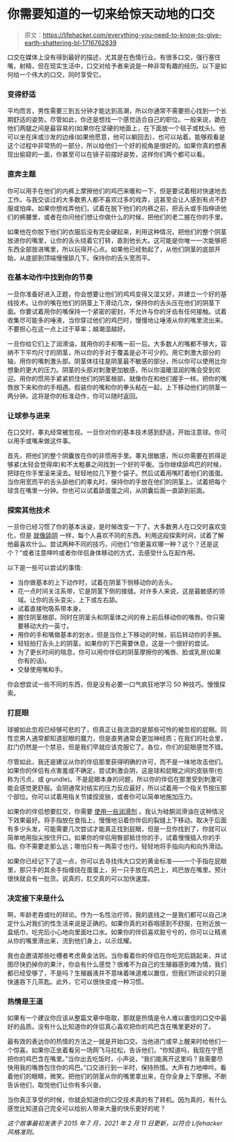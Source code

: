 # 你需要知道的一切来给惊天动地的口交

> 原文：<https://lifehacker.com/everything-you-need-to-know-to-give-earth-shattering-bl-1716762839>

口交在媒体上没有得到最好的描述，尤其是在色情行业。有很多口交，强行塞住嘴，射精，但在现实生活中，口交对给予者来说是一种非常有趣的经历。以下是如何给一个伟大的口交，同时享受它。



### 变得舒适

平均而言，男性需要三到五分钟才能达到高潮，所以你通常不需要担心找到一个长期舒适的姿势。尽管如此，你还是想找一个感觉适合自己的职位。一般来说，跪在他们两腿之间是最容易的(如果你在坚硬的地面上，在下面放一个毯子或枕头)。他可以坐在床或沙发的边缘(如果他愿意，他可以躺回去)，也可以站着。能够观看是这个过程中非常热的一部分，所以给他们一个好的视角是很好的。如果你真的想表现出偷窥的一面，你甚至可以在镜子前摆好姿势，这样你们两个都可以看。

### 直奔主题

你可以用手在他们的内裤上摩擦他们的鸡巴来暖和一下，但是要试着相对快速地去工作。与我交谈过的大多数男人都不喜欢过多的戏弄，这甚至会让人感到有点不舒服或怕痒。如果你想戏弄他们，试着在脱下他们的内裤之前，把舌头或手指伸进他们的裤腰里，或者在你问他们想让你做什么的时候，把他们的老二握在你的手里。

如果他在你脱下他们的衣服后没有完全硬起来，利用这种情况，把他们的整个阴茎放进你的嘴里，让你的舌头绕着它打转，直到他长大。这可能是你唯一一次能够把东西全部放进嘴里，所以玩得开心点。如果他已经勃起了，从他们阴茎的底部开始，从底部到顶端慢慢舔几下。保持你的舌头宽而平。

### 在基本动作中找到你的节奏

一旦你准备好进入正题，你会想要让他们的鸡鸡变得又湿又好，并建立一个好的基线技术。让你的嘴在他们的阴茎上下滑动几次，保持你的舌头压在他们的阴茎下面。你要试着用你的嘴保持一个紧密的密封，不允许与你的牙齿有任何接触。试着收集尽可能多的唾液，当你穿过他们的鸡巴时，慢慢地让唾液从你的嘴里流出来。不要担心在这一点上过于草率；越潮湿越好。

一旦你给它们上了润滑油，就用你的手和嘴一前一后。大多数人的嘴都不够大，容纳不下平均尺寸的阴茎，所以你的手对于覆盖是必不可少的。用它刺激大部分的轴，用你的嘴刺激头部。阴茎体往往是阴茎最不敏感的部分，所以你可以使用比你想象的更大的压力。阴茎的头部对刺激更加敏感，所以你温暖湿润的嘴会受到欢迎。用你的惯用手紧紧抓住他们的阴茎根部，就像你在和他们握手一样。把你的嘴唇放下来和你的手相遇。假装你的嘴和你的拳头粘在一起，上下移动他们的阴茎一两分钟。这将是你的标准动作，你可以随时返回。

### 让球参与进来

在口交时，睾丸经常被忽视。一旦你对你的基本技术感到舒适，开始注意球。你可以用手或嘴来做这件事。

首先，把他们的整个阴囊放在你的非惯用手里。睾丸很敏感，所以你需要在抓得足够紧(太轻会觉得痒)和不太粗暴之间找到一个好的平衡。当你继续舔鸡巴的时候，把球在你手里滚来滚去。轻轻地拉几下整个袋子。然后试着用嘴盯着他们的蛋蛋。当你用宽而平的舌头舔他们的睾丸时，保持你的手放在他们的阴茎上。试着把每个球含在嘴里一分钟。你也可以试着舔蛋蛋之间，从阴囊后面一直舔到前面。

### 探索其他技术

一旦你已经习惯了你的基本泳姿，是时候改变一下了。大多数男人在口交时喜欢变化，但是 [就像舔阴](https://lifehacker.com/how-to-become-a-cunnilingus-master-1710108979) 一样，每个人喜欢不同的东西。利用这段探索时间，试着了解他最喜欢什么。尝试两种不同的技巧，问他们:“你更喜欢哪一种？这个？还是这个？”或者注意呻吟或者你伴侣身体移动的方式，去感受什么在起作用。

以下是一些可以尝试的事情:

*   当你做基本的上下动作时，试着在阴茎下侧移动你的舌头。
*   花一点时间关注系带，它是阴茎下侧的接缝。对许多人来说，这是最敏感的领域。让你的舌头变尖，上下或左右舔。
*   试着直接吮吸系带本身。
*   握住阴茎根部，同时在阴茎头和阴茎体之间的脊上前后移动你的嘴唇。你只需要移动大约一英寸。
*   用你的手和嘴做基本的划水，但是当你上下移动的时候，前后转动你的手腕。
*   轻轻拍打舌头上的阴茎。如果你的下巴需要休息，这是一个很好的尝试。
*   为了更长时间的喘息，你可以用你伴侣的阴茎摩擦你的嘴唇、脸或乳房(如果你有的话)。
*   交替使用嘴和手。

你会想尝试一些不同的东西，但是没有必要一口气疯狂地学习 50 种技巧。慢慢探索。

### 打屁眼

球被如此忽视已经够可悲的了，但真正让我流泪的是那些可怜的被忽视的屁眼。同性恋男人通常都知道屁眼的魔力，但是直男通常会更加神经质；在我们的社会里，肛门仍然是一个禁忌，但是我们早就应该克服它了。各位，你们的屁眼感觉不错。

尽管如此，我还是建议从你的伴侣那里获得明确的许可，而不是一味地攻击他们。如果你的伴侣有点害羞或不确定，尝试刺激会阴，这是球和屁眼之间的皮肤带(也称为污点，或 grundle)。不是屁眼本身的问题，所以你的伴侣在那里受到刺激可能会感觉更舒服。会阴通常对结实的压力反应最好，所以试着用一个指关节按压那个部位。你可以试着用指关节揉捏皮肤，或者你可以简单地施加压力。

如果你的伴侣想要肛交，你需要 [使用一些润滑剂](https://lifehacker.com/how-to-find-the-perfect-lube-for-any-kind-of-sex-1703983134) 。我认为硅酮润滑油在这种情况下效果最好。将手指放在食指上，慢慢地沿着你伴侣的裂缝上下移动。取决于后面有多少头发，可能需要几次尝试才能真正找到屁眼，但是一旦你找到了，你就可以简单地用指尖按住开口。如果你的伴侣用臀部抵住你的手，试着慢慢插入你的手指。你不需要走那么远；哪怕只有一两英寸也行。轻轻地将手指向内和向外滑动。

如果你已经记下了这一点，你可以去寻找伟大口交的黄金标准——一个手指在屁眼里，那只手的其余手指缠绕在蛋蛋上，另一只手放在鸡巴上，鸡巴放在嘴里。预计很快就会有一批货。说真的，肛交真的可以加快速度。

### 决定接下来是什么

啊，年龄老吞或吐的辩论。作为一名性治疗师，我的底线之一是我们都可以自己决定什么对我们的性生活来说是正确的。如果你真的对吞咽感到不舒服，在附近放一盒纸巾，吃完后小心地向里面吐口水。如果你的伴侣喜欢脏兮兮的，你可以让精液从你的嘴里滑出来，流到他们身上，以示炫耀。

我也会邀请那些吐槽者考虑黄金法则。当你看着你的伴侣在你吃完后跳起来，并试图尽快扔掉你的果汁，你会有什么感觉？很难不为自己的生殖器感到难为情，我们都已经受够了，不是吗？生殖器液并不意味着味道难以置信，但我们所谈论的只是快速吞下几茶匙。此外，它可以很快变成一种习惯。

### 热情是王道

如果有一个建议你应该从整篇文章中吸取，那就是热情是令人难以置信的口交中最好的品质。没有什么比知道你的伴侣真心喜欢把你的鸡巴含在嘴里更好的了。

最有效的表达你的热情的方法之一就是开始口交。当他进门或早上醒来时给他们一个惊喜。如果你正坐着看另一场网飞马拉松，告诉他们，“你知道吗，我现在宁愿把你的鸡巴含在嘴里。”当你出去吃饭时，小声说，“我们能离开这里吗？我需要尽快用我的嘴唇包住你的鸡巴。”口交进行到一半时，保持热情。大声有力地呻吟。看着他们的眼睛，微笑。把他们的阴茎从你的嘴里拿出来，在你全身上下摩擦。不断告诉他们，取悦他们让你有多兴奋。

当你真正享受的时候，你就会知道你的口交技术真的有了转机。因为真的，有什么感觉比知道自己完全可以给别人带来大量的快乐更好的呢？

*这个故事最初发表于 2015 年 7 月，2021 年 2 月 11 日更新，以符合 Lifehacker 风格准则。*
